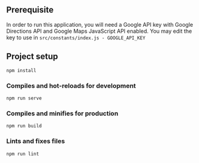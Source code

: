 ## Prerequisite
In order to run this application, you will need a Google API key with Google Directions API and Google Maps JavaScript API enabled. You may edit the key to use in `src/constants/index.js - GOOGLE_API_KEY`

## Project setup
```
npm install
```

### Compiles and hot-reloads for development
```
npm run serve
```

### Compiles and minifies for production
```
npm run build
```

### Lints and fixes files
```
npm run lint
```

